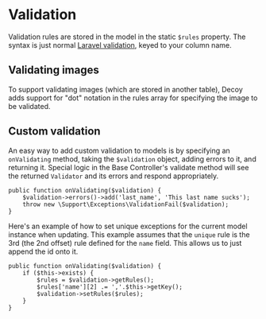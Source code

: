 # Validation

Validation rules are stored in the model in the static `$rules` property.  The syntax is just  normal [Laravel validation](https://laravel.com/docs/5.3/validation#available-validation-rules), keyed to your column name.

## Validating images

To support validating images (which are stored in another table), Decoy adds support for "dot" notation in the rules array for specifying the image to be validated.

## Custom validation

An easy way to add custom validation to models is by specifying an `onValidating` method, taking the `$validation` object, adding errors to it, and returning it.  Special logic in the Base Controller's validate method will see the returned `Validator` and its errors and respond appropriately.

	public function onValidating($validation) {
		$validation->errors()->add('last_name', 'This last name sucks');
		throw new \Support\Exceptions\ValidationFail($validation);
	}

Here's an example of how to set unique exceptions for the current model instance when updating.  This example assumes that the `unique` rule is the 3rd (the 2nd offset) rule defined for the `name` field.  This allows us to just append the id onto it.


	public function onValidating($validation) {
		if ($this->exists) {
			$rules = $validation->getRules();
			$rules['name'][2] .= ','.$this->getKey();
			$validation->setRules($rules);
		}
	}
